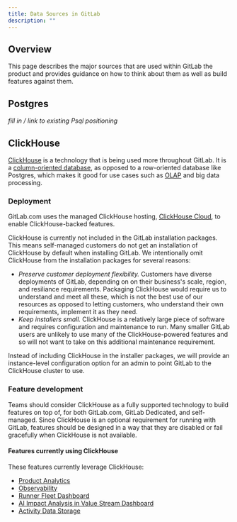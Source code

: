 ```yaml
---
title: Data Sources in GitLab
description: ""
---
```


## Overview

This page describes the major sources that are used within GitLab the product and provides guidance on how to think about them as well as build features against them.

## Postgres

_fill in / link to existing Psql positioning_

## ClickHouse

[ClickHouse](https://clickhouse.com/) is a technology that is being used more throughout GitLab.
It is a [column-oriented database](https://clickhouse.com/docs/en/intro#why-column-oriented-databases-work-better-in-the-olap-scenario), as opposed to a row-oriented database like Postgres, which makes it good for use cases such as [OLAP](https://en.wikipedia.org/wiki/Online_analytical_processing) and big data processing.

### Deployment

GitLab.com uses the managed ClickHouse hosting, [ClickHouse Cloud](https://clickhouse.com/cloud), to enable ClickHouse-backed features.

ClickHouse is currently not included in the GitLab installation packages. This means self-managed customers do not get an installation of ClickHouse by default when installing GitLab.
We intentionally omit ClickHouse from the installation packages for several reasons:
- *Preserve customer deployment flexibility.* Customers have diverse deployments of GitLab, depending on on their business's scale, region, and resiliance requirements. Packaging ClickHouse would require us to understand and meet all these, which is not the best use of our resources as opposed to letting customers, who understand their own requirements, implement it as they need.
- *Keep installers small.* ClickHouse is a relatively large piece of software and requires configuration and maintenance to run. Many smaller GitLab users are unlikely to use many of the ClickHouse-powered features and so will not want to take on this additional maintenance requirement.

Instead of including ClickHouse in the installer packages, we will provide an instance-level configuration option for an admin to point GitLab to the ClickHouse cluster to use.

### Feature development

Teams should consider ClickHouse as a fully supported technology to build features on top of, for both GitLab.com, GitLab Dedicated, and self-managed.
Since ClickHouse is an optional requirement for running with GitLab, features should be designed in a way that they are disabled or fail gracefully when ClickHouse is not available.

#### Features currently using ClickHouse

These features currently leverage ClickHouse:

- [Product Analytics](https://docs.gitlab.com/ee/user/product_analytics/)
- [Observability](https://docs.gitlab.com/ee/operations/tracing.html)
- [Runner Fleet Dashboard](https://docs.gitlab.com/ee/ci/runners/runner_fleet_dashboard.html)
- [AI Impact Analysis in Value Stream Dashboard](https://docs.gitlab.com/ee/user/analytics/value_streams_dashboard.html#ai-impact-analytics)
- [Activity Data Storage](https://docs.gitlab.com/ee/development/database/clickhouse/gitlab_activity_data.html)